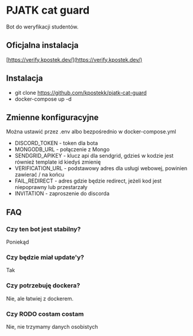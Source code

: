 # PJATK cat guard
Bot do weryfikacji studentów.

## Oficjalna instalacja
[https://verify.kpostek.dev/](https://verify.kpostek.dev/)

## Instalacja
 - git clone https://github.com/kpostekk/pjatk-cat-guard
 - docker-compose up -d

## Zmienne konfiguracyjne
Można ustawić przez .env albo bezpośrednio w docker-compose.yml

 - DISCORD_TOKEN - token dla bota
 - MONGODB_URL - połączenie z Mongo
 - SENDGRID_APIKEY - klucz api dla sendgrid, gdzieś w kodzie jest również template id kiedyś zmienię
 - VERIFICATION_URL - podstawowy adres dla usługi webowej, powinien zawierać / na końcu
 - FAIL_REDIRECT - adres gdzie będzie redirect, jeżeli kod jest niepoprawny lub przestarzały
 - INVITATION - zaproszenie do discorda

## FAQ

### Czy ten bot jest stabilny?
Poniekąd

### Czy będzie miał update'y?
Tak

### Czy potrzebuję dockera?
Nie, ale łatwiej z dockerem.

### Czy RODO costam costam
Nie, nie trzymamy danych osobistych
